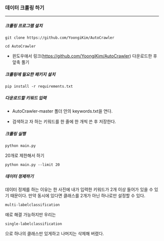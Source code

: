 ### 데이터 크롤링 하기
***

##### 크롤링 프로그램 설치
    git clone https://github.com/YoongiKim/AutoCrawler

    cd AutoCrawler
 - 윈도우애서 링크(https://github.com/YoongiKim/AutoCrawler) 다운로드한 후 앞축 풀기
##### 크롤링에 필요한 패키지 설치

    pip install -r requirements.txt
    
##### 다운로드할 키워드 입력

 - AutoCrawler-master 폴더 안의 keywords.txt을 연다.

 - 검색하고 자 하는 키워드를 한 줄에 한 개씩 쓴 후 저장한다.

##### 크롤링 실행

    python main.py
    
20개로 제한해서 하기

    python main.py --limit 20
##### 데이터 정제하기

데이터 정제를 하는 이유는 한 사진에 내가 입력한 키워드가 2개 이상 들어가 있을 수 있기 때문이다. 만약 동시에 있다면 클래스를 2개가 아닌 하나로만 설정할 수 있다.

    multi-labelclassification

얘로 해결 가능하지만 우리는

    single-labelclassification

으로 하나의 클래스만 있게하고 나머지는 삭제해 버렸다.


